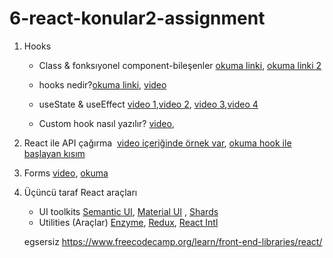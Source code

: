 # 6-react-konular2-assignment


1. Hooks
   - Class & fonksıyonel component-bileşenler
   [okuma linki](https://medium.com/frontend-development-with-js/class-component-function-component-hooks-37140f07e9f9), [okuma linki 2](https://medium.com/@karakusnavy/react-hook-avantajlar%C4%B1-ve-eski-y%C3%B6ntem-class-yap%C4%B1lar%C4%B1-kar%C5%9F%C4%B1la%C5%9Ft%C4%B1rmas%C4%B1-dd20de59add1)
   
   - hooks nedir?[okuma linki](https://bylge.com/p/react-hooks-nedir-ve-neden-kullaniyoruz-5ea8d7995ebbb40008db096b), [video](https://www.youtube.com/watch?v=6jUG9Xgr4Kw&ab_channel=SpagettiCode) 
   - useState & useEffect [video 1](https://www.youtube.com/watch?v=5JgXDB9V0h0&list=PLXRxVej0t57ZfVutPXqJRCp07CCcemCEf&index=1),[video 2](https://www.youtube.com/watch?v=XIJL0r7I3kk&list=PLXRxVej0t57ZfVutPXqJRCp07CCcemCEf&index=2&ab_channel=Ali%C3%96zkan), [video 3](https://www.youtube.com/watch?v=Z1Dl1cYFsZE&list=PLXRxVej0t57ZfVutPXqJRCp07CCcemCEf&index=3&ab_channel=Ali%C3%96zkan),[video 4](https://www.youtube.com/watch?v=7O9qQzkqbhI&list=PLXRxVej0t57ZfVutPXqJRCp07CCcemCEf&index=4&ab_channel=Ali%C3%96zkan)
   - Custom hook nasıl yazılır? [video](https://www.youtube.com/watch?v=TlGptgwtpmE&list=PL8IHDq7oEkgFbkISL6q10N_lfrCFovNE1&index=2&ab_channel=ReactDersleri), 

2. React ile API çağırma
    [video içeriğinde örnek var](https://www.youtube.com/watch?v=xebP3a--z5o&list=PL8IHDq7oEkgFKYIoNuubfZMuhhgEukkAg&index=9&ab_channel=ReactDersleri), [okuma hook ile başlayan kısım](https://tr.reactjs.org/docs/faq-ajax.html)
    
3. Forms [video](https://www.youtube.com/watch?v=4-P_ESMChek&list=PL8IHDq7oEkgFKYIoNuubfZMuhhgEukkAg&index=8&ab_channel=ReactDersleri), [okuma](https://qastack.info.tr/programming/23427384/get-form-data-in-reactjs)


4. Üçüncü taraf React araçları
   - UI toolkits [Semantic UI](https://react.semantic-ui.com/), [Material UI](https://material-ui.com/) , [Shards](https://designrevision.com/docs/shards-react/getting-started)
   - Utilities (Araçlar) [Enzyme](https://github.com/airbnb/enzyme), [Redux](https://redux.js.org/introduction/getting-started), [React Intl](https://github.com/formatjs/react-intl)
   
   
   
   egsersiz
   https://www.freecodecamp.org/learn/front-end-libraries/react/
